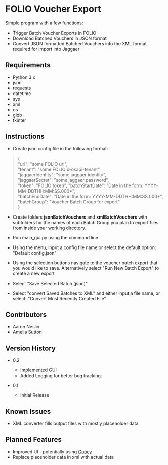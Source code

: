 
# FOLIO Voucher Export

Simple program with a few functions:
* Trigger Batch Voucher Exports in FOLIO
* Download Batched Vouchers in JSON format
* Convert JSON formatted Batched Vouchers into the XML format required for import into Jaggaer

## Requirements


* Python 3.x
* json
* requests
* datetime
* sys
* xml
* os
* glob
* tkinter


## Instructions

* Create json config file in the following format:
>{  
    "url": "some FOLIO url",  
    "tenant": "some FOLIO x-okapi-tenant",  
    "jaggaerIdentity": "some jaggaer identity",  
    "jaggaerSecret": "some jaggaer password",  
    "token": "FOLIO token",
    "batchStartDate": "Date in the form: YYYY-MM-DDTHH:MM:SS.000*",  
    "batchEndDate": "Date in the form: YYYY-MM-DDTHH:MM:SS.000*",  
    "batchGroup": "Voucher Batch Group for export"  
}
* Create folders **jsonBatchVouchers** and **xmlBatchVouchers** with subfolders for
  the names of each Batch Group you plan to export files from inside your working directory.
  
* Run main_gui.py using the command line 
  
* Using the menu, input a config file name or select the default option: "Default config.json" 
* Using the selection buttons navigate to the voucher batch export that you would like to save. Alternatively select "Run New Batch Export" to create a new export
* Select "Save Selected Batch (json)"
* Select "convert Saved Batches to XML" and either input a file name, or select: "Convert Most Recently Created File"


## Contributors


* Aaron Neslin
* Amelia Sutton


## Version History
* 0.2
	* Implemented GUI
	* Added Logging for better bug tracking.

* 0.1
    * Initial Release
    
## Known Issues
* XML converter fills output files with mostly placeholder data
## Planned Features
* Improved UI - potentially using [Gooey](https://github.com/chriskiehl/Gooey)
* Replace placeholder data in xml with actual data

